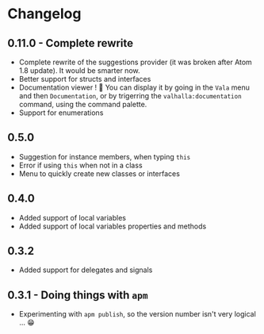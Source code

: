 # Changelog

## 0.11.0 - Complete rewrite
- Complete rewrite of the suggestions provider (it was broken after Atom 1.8 update). It would be smarter now.
- Better support for structs and interfaces
- Documentation viewer ! :book: You can display it by going in the `Vala` menu and then `Documentation`, or by trigerring the `valhalla:documentation` command, using the command palette.
- Support for enumerations

## 0.5.0
- Suggestion for instance members, when typing `this`
- Error if using `this` when not in a class
- Menu to quickly create new classes or interfaces

## 0.4.0
- Added support of local variables
- Added support of local variables properties and methods

## 0.3.2
* Added support for delegates and signals

## 0.3.1 - Doing things with `apm`
* Experimenting with `apm publish`, so the version number isn't very logical ... :grin:
